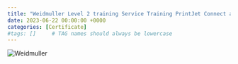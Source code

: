 ```yaml
---
title: "Weidmuller Level 2 training Service Training PrintJet Connect and Advanced"
date: 2023-06-22 00:00:00 +0000
categories: [Certificate]
#tags: []     # TAG names should always be lowercase
---
```



![Weidmuller](../../Certs/Confirmation_of_participation_Zine-Eddine_Safar-Zitoun-1.png "Weidmuller")
